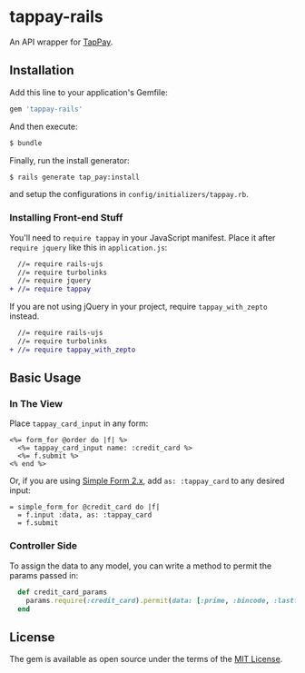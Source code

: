 # tappay-rails

An API wrapper for [TapPay](https://www.tappaysdk.com).


## Installation

Add this line to your application's Gemfile:

```ruby
gem 'tappay-rails'
```

And then execute:

```bash
$ bundle
```

Finally, run the install generator:

```bash
$ rails generate tap_pay:install
```

and setup the configurations in `config/initializers/tappay.rb`.

### Installing Front-end Stuff

You'll need to `require tappay` in your JavaScript manifest. Place it after `require jquery` like this in `application.js`:

```diff
  //= require rails-ujs
  //= require turbolinks
  //= require jquery
+ //= require tappay
```

If you are not using jQuery in your project, require `tappay_with_zepto` instead.

```diff
  //= require rails-ujs
  //= require turbolinks
+ //= require tappay_with_zepto
```


## Basic Usage

### In The View

Place `tappay_card_input` in any form:

```erb
<%= form_for @order do |f| %>
  <%= tappay_card_input name: :credit_card %>
  <%= f.submit %>
<% end %>
```

Or, if you are using [Simple Form 2.x](https://github.com/plataformatec/simple_form), add `as: :tappay_card` to any desired input:

```slim
= simple_form_for @credit_card do |f|
  = f.input :data, as: :tappay_card
  = f.submit
```

### Controller Side

To assign the data to any model, you can write a method to permit the params passed in:

```rb
  def credit_card_params
    params.require(:credit_card).permit(data: [:prime, :bincode, :lastfour, :issuer, :funding, :type])
  end
```


## License

The gem is available as open source under the terms of the [MIT License](http://opensource.org/licenses/MIT).
